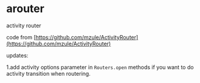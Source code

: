 # arouter
activity router

code from [https://github.com/mzule/ActivityRouter](https://github.com/mzule/ActivityRouter)

updates:

1.add activity options parameter in `Routers.open` methods if you want to do activity transition when routering.

